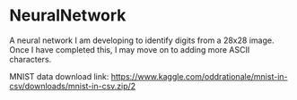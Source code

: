# NeuralNetwork
 A neural network I am developing to identify digits from a 28x28 image. Once I have completed this, I may move on to adding more ASCII characters.

 MNIST data download link: https://www.kaggle.com/oddrationale/mnist-in-csv/downloads/mnist-in-csv.zip/2
